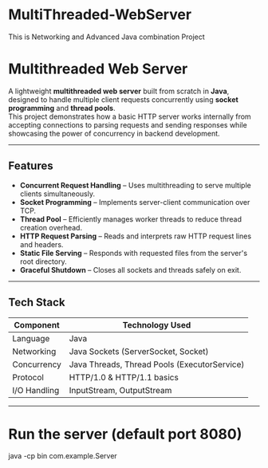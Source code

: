 # MultiThreaded-WebServer
This is Networking and Advanced Java combination Project 


# Multithreaded Web Server

A lightweight **multithreaded web server** built from scratch in **Java**, designed to handle multiple client requests concurrently using **socket programming** and **thread pools**.  
This project demonstrates how a basic HTTP server works internally from accepting connections to parsing requests and sending responses  while showcasing the power of concurrency in backend development.

---

## Features

- **Concurrent Request Handling** – Uses multithreading to serve multiple clients simultaneously.
- **Socket Programming** – Implements server-client communication over TCP.
- **Thread Pool** – Efficiently manages worker threads to reduce thread creation overhead.
- **HTTP Request Parsing** – Reads and interprets raw HTTP request lines and headers.
- **Static File Serving** – Responds with requested files from the server's root directory.
- **Graceful Shutdown** – Closes all sockets and threads safely on exit.

---

## Tech Stack

| Component            | Technology Used |
|----------------------|----------------|
| Language             | Java |
| Networking           | Java Sockets (ServerSocket, Socket) |
| Concurrency          | Java Threads, Thread Pools (ExecutorService) |
| Protocol             | HTTP/1.0 & HTTP/1.1 basics |
| I/O Handling         | InputStream, OutputStream |

---



# Run the server (default port 8080)
java -cp bin com.example.Server
